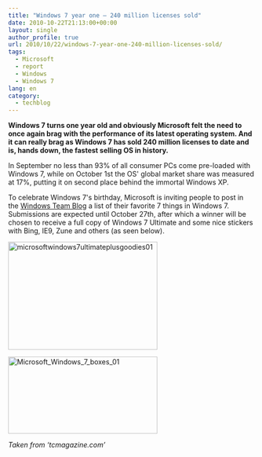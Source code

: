 ```yaml
---
title: "Windows 7 year one – 240 million licenses sold"
date: 2010-10-22T21:13:00+00:00
layout: single
author_profile: true
url: 2010/10/22/windows-7-year-one-240-million-licenses-sold/
tags:
  - Microsoft
  - report
  - Windows
  - Windows 7
lang: en
category: 
  - techblog
---
```

**Windows 7 turns one year old and obviously Microsoft felt the need to once again brag with the performance of its latest operating system. And it can really brag as Windows 7 has sold 240 million licenses to date and is, hands down, the fastest selling OS in history.**

In September no less than 93% of all consumer PCs come pre-loaded with Windows 7, while on October 1st the OS' global market share was measured at 17%, putting it on second place behind the immortal Windows XP.

To celebrate Windows 7's birthday, Microsoft is inviting people to post in the [Windows Team Blog](http://windowsteamblog.com/windows/b/bloggingwindows/archive/2010/10/21/celebrating-windows-7-at-1-year-more-than-240-million-licenses-sold.aspx) a list of their favorite 7 things in Windows 7. Submissions are expected until October 27th, after which a winner will be chosen to receive a full copy of Windows 7 Ultimate and some nice stickers with Bing, IE9, Zune and others (as seen below).

[<img title="microsoftwindows7ultimateplusgoodies01" border="0" alt="microsoftwindows7ultimateplusgoodies01" src="http://lh6.ggpht.com/_vaUVXcmC3OI/TMH3cbujmrI/AAAAAAAAC3s/5lkTqaCEZX8/microsoftwindows7ultimateplusgoodies01_thumb%5B1%5D.jpg?imgmax=800" width="304" height="220" />](http://lh3.ggpht.com/_vaUVXcmC3OI/TMH3ajyXaGI/AAAAAAAAC3o/CynvD9FDJm8/s1600-h/microsoftwindows7ultimateplusgoodies01%5B3%5D.jpg)

[<img title="Microsoft_Windows_7_boxes_01" border="0" alt="Microsoft_Windows_7_boxes_01" src="http://lh4.ggpht.com/_vaUVXcmC3OI/TMH3fA8WdYI/AAAAAAAAC30/FZG8dUP6FbY/Microsoft_Windows_7_boxes_01_thumb%5B1%5D.jpg?imgmax=800" width="304" height="157" />](http://lh4.ggpht.com/_vaUVXcmC3OI/TMH3d0RrnyI/AAAAAAAAC3w/jFEaIIXwvyc/s1600-h/Microsoft_Windows_7_boxes_01%5B3%5D.jpg)

_Taken from ‘tcmagazine.com’_